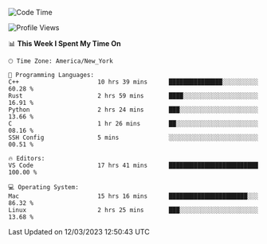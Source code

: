 <!--START_SECTION:waka-->
![Code Time](http://img.shields.io/badge/Code%20Time-211%20hrs%2019%20mins-blue)

![Profile Views](http://img.shields.io/badge/Profile%20Views-4-blue)

📊 **This Week I Spent My Time On** 

```text
🕑︎ Time Zone: America/New_York

💬 Programming Languages: 
C++                      10 hrs 39 mins      ███████████████░░░░░░░░░░   60.28 % 
Rust                     2 hrs 59 mins       ████░░░░░░░░░░░░░░░░░░░░░   16.91 % 
Python                   2 hrs 24 mins       ███░░░░░░░░░░░░░░░░░░░░░░   13.66 % 
C                        1 hr 26 mins        ██░░░░░░░░░░░░░░░░░░░░░░░   08.16 % 
SSH Config               5 mins              ░░░░░░░░░░░░░░░░░░░░░░░░░   00.51 % 

🔥 Editors: 
VS Code                  17 hrs 41 mins      █████████████████████████   100.00 % 

💻 Operating System: 
Mac                      15 hrs 16 mins      ██████████████████████░░░   86.32 % 
Linux                    2 hrs 25 mins       ███░░░░░░░░░░░░░░░░░░░░░░   13.68 % 
```


 Last Updated on 12/03/2023 12:50:43 UTC
<!--END_SECTION:waka-->
